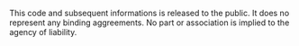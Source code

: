 This code and subsequent informations is released to the public. It does no represent any binding aggreements.
No part or association is implied to the agency of liability.
